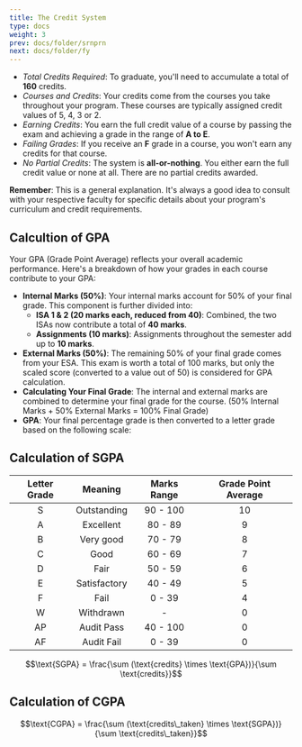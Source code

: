 ```yaml
---
title: The Credit System
type: docs
weight: 3
prev: docs/folder/srnprn
next: docs/folder/fy
---
```


* *Total Credits Required*: To graduate, you'll need to accumulate a total of **160** credits.
* *Courses and Credits*: Your credits come from the courses you take throughout your program. These courses are typically assigned credit values of 5, 4, 3 or 2.
* *Earning Credits*: You earn the full credit value of a course by passing the exam and achieving a grade in the range of **A to E**.
* *Failing Grades*: If you receive an **F** grade in a course, you won't earn any credits for that course.
* *No Partial Credits*: The system is **all-or-nothing**. You either earn the full credit value or none at all. There are no partial credits awarded.

**Remember**: This is a general explanation.  It's always a good idea to consult with your respective faculty for specific details about your program's curriculum and credit requirements.

## Calcultion of GPA

Your GPA (Grade Point Average) reflects your overall academic performance. Here's a breakdown of how your grades in each course contribute to your GPA:

* **Internal Marks (50%)**: Your internal marks account for 50% of your final grade. This component is further divided into:
    * **ISA 1 & 2 (20 marks each, reduced from 40)**: Combined, the two ISAs now contribute a total of **40 marks**. 
    * **Assignments (10 marks)**: Assignments throughout the semester add up to **10 marks**.
* **External Marks (50%)**: The remaining 50% of your final grade comes from your ESA. This exam is worth a total of 100 marks, but only the scaled score (converted to a value out of 50) is considered for GPA calculation.
* **Calculating Your Final Grade**: The internal and external marks are combined to determine your final grade for the course. (50% Internal Marks + 50% External Marks = 100% Final Grade)
* **GPA**: Your final percentage grade is then converted to a letter grade based on the following scale:

## Calculation of SGPA 

| Letter Grade | Meaning | Marks Range | Grade Point Average 
|:-------------:|:-----------:|:------:|:--------------------------:|
| S | Outstanding | 90 - 100 | 10 |
| A | Excellent | 80 - 89 | 9 |
| B | Very good | 70 - 79 | 8 | 
| C | Good | 60 - 69 | 7 |
| D | Fair | 50 - 59 | 6 |
| E | Satisfactory | 40 - 49 | 5 |
| F | Fail | 0 - 39 | 4 |
| W | Withdrawn | - | 0 | 
| AP | Audit Pass | 40 - 100 | 0 |
| AF | Audit Fail | 0 - 39 | 0 |


<script type="text/javascript" async
    src="https://cdn.jsdelivr.net/npm/mathjax@3/es5/tex-mml-chtml.js">
</script>

$$\text{SGPA} = \frac{\sum (\text{credits} \times \text{GPA})}{\sum \text{credits}}$$


## Calculation of CGPA 

<script type="text/javascript" async
    src="https://cdn.jsdelivr.net/npm/mathjax@3/es5/tex-mml-chtml.js">
</script>

$$\text{CGPA} = \frac{\sum (\text{credits\_taken} \times \text{SGPA})}{\sum \text{credits\_taken}}$$
